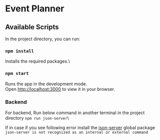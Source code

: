# Event Planner

## Available Scripts

In the project directory, you can run:
### `npm install`

Installs the required packages.\

### `npm start`

Runs the app in the development mode.\
Open [http://localhost:3000](http://localhost:3000) to view it in your browser.

### Backend  

For backend, Run below command in another terminal in the project directory
`npm run json-server`\

If in case if you see following error install the [json-server](https://www.npmjs.com/package/json-server) global package\
`json-server is not recognized as an internal or external command`
